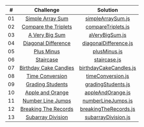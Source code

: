|  #  |                                                        Challenge                                                        |                                 Solution                                  |
| :-: | :---------------------------------------------------------------------------------------------------------------------: | :-----------------------------------------------------------------------: |
| 01  |          [Simple Array Sum](https://www.hackerrank.com/challenges/simple-array-sum/problem?isFullScreen=true)           |      [simpleArraySum.js](./algorithm_solitions/01-simpleArraySum.js)      |
| 02  |      [Compare the Triplets](https://www.hackerrank.com/challenges/compare-the-triplets/problem?isFullScreen=true)       |     [compareTriplets.js](./algorithm_solitions/02-compareTriplets.js)     |
| 03  |            [A Very Big Sum](https://www.hackerrank.com/challenges/a-very-big-sum/problem?isFullScreen=true)             |         [aVeryBigSum.js](./algorithm_solitions/03-aVeryBigSum.js)         |
| 04  |       [Diagonal Difference](https://www.hackerrank.com/challenges/diagonal-difference/problem?isFullScreen=true)        |  [diagonalDifference.js](./algorithm_solitions/04-diagonalDifference.js)  |
| 05  |                [Plus Minus](https://www.hackerrank.com/challenges/plus-minus/problem?isFullScreen=true)                 |           [plusMinus.js](./algorithm_solitions/05-plusMinus.js)           |
| 06  |                 [Staircase](https://www.hackerrank.com/challenges/staircase/problem?isFullScreen=true)                  |           [staircase.js](./algorithm_solitions/06-staircase.js)           |
| 07  |     [Birthday Cake Candles](https://www.hackerrank.com/challenges/birthday-cake-candles/problem?isFullScreen=true)      | [birthdayCakeCandles.js](./algorithm_solitions/07-birthdayCakeCandles.js) |
| 08  |           [Time Conversion](https://www.hackerrank.com/challenges/time-conversion/problem?isFullScreen=true)            |      [timeConversion.js](./algorithm_solitions/08-timeConversion.js)      |
| 09  |               [Grading Students](https://www.hackerrank.com/challenges/grading/problem?isFullScreen=true)               |     [gradingStudents.js](./algorithm_solitions/09-gradingStudents.js)     |
| 10  |          [Apple and Orange](https://www.hackerrank.com/challenges/apple-and-orange/problem?isFullScreen=true)           |      [appleAndOrange.js](./algorithm_solitions/10-appleAndOrange.js)      |
| 11  |              [Number Line Jumps](https://www.hackerrank.com/challenges/kangaroo/problem?isFullScreen=true)              |     [numberLineJumps.js](./algorithm_solitions/11-numberLineJumps.js)     |
| 12  | [Breaking The Records](https://www.hackerrank.com/challenges/breaking-best-and-worst-records/problem?isFullScreen=true) |  [breakingTheRecords.js](./algorithm_solitions/12-breakingTheRecords.js)  |
| 13  |          [Subarray Division](https://www.hackerrank.com/challenges/the-birthday-bar/problem?isFullScreen=true)          |    [subarrayDivision.js](./algorithm_solitions/13-subarrayDivision.js)    |
